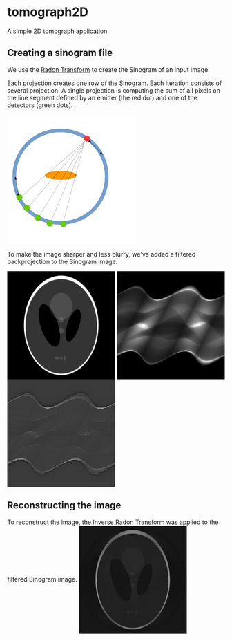 # tomograph2D
A simple 2D tomograph application.

## Creating a sinogram file
We use the [Radon Transform](https://en.wikipedia.org/wiki/Radon_transform) to create the Sinogram of an input image. 

Each projection creates one row of the Sinogram. Each iteration consists of several projection. A single projection is computing the sum of all pixels on the line segment defined by an emitter (the red dot) and one of the detectors (green dots). 


<a href="url"><img src="https://github.com/mpralat/tomograph2D/blob/master/output/model.png" align="center" height="300" width="300" ></a>

To make the image sharper and less blurry, we've added a filtered backprojection to the Sinogram image.
<tr>
<td>
<a href="url"><img src="https://github.com/mpralat/tomograph2D/blob/master/src/test_image.png" align="center" height="250" width="250" ></a>
</td>
<td>
<a href="url"><img src="https://github.com/mpralat/tomograph2D/blob/master/output/GrayScale.jpg" align="center" height="250" width="250" ></a>
</td>
<td>
<a href="url"><img src="https://github.com/mpralat/tomograph2D/blob/master/output/GrayScaleWithFilterd.jpg" align="center" height="250" width="250" ></a>
</td>
</tr>

## Reconstructing the image
To reconstruct the image, the Inverse Radon Transform was applied to the filtered Sinogram image.
<a href="url"><img src="https://github.com/mpralat/tomograph2D/blob/master/output/output.jpg" align="center" height="250" width="250" ></a>
